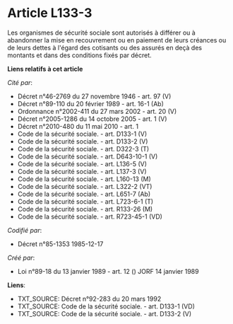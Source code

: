 # Article L133-3

Les organismes de sécurité sociale sont autorisés à différer ou à abandonner la mise en recouvrement ou en paiement de leurs
créances ou de leurs dettes à l'égard des cotisants ou des assurés en deçà des montants et dans des conditions fixés par
décret.

**Liens relatifs à cet article**

_Cité par_:

  - Décret n°46-2769 du 27 novembre 1946 - art. 97 (V)
  - Décret n°89-110 du 20 février 1989 - art. 16-1 (Ab)
  - Ordonnance n°2002-411 du 27 mars 2002 - art. 20 (V)
  - Décret n°2005-1286 du 14 octobre 2005 - art. 1 (V)
  - Décret n°2010-480 du 11 mai 2010 - art. 1
  - Code de la sécurité sociale. - art. D133-1 (V)
  - Code de la sécurité sociale. - art. D133-2 (V)
  - Code de la sécurité sociale. - art. D322-3 (T)
  - Code de la sécurité sociale. - art. D643-10-1 (V)
  - Code de la sécurité sociale. - art. L136-5 (V)
  - Code de la sécurité sociale. - art. L137-3 (V)
  - Code de la sécurité sociale. - art. L160-13 (M)
  - Code de la sécurité sociale. - art. L322-2 (VT)
  - Code de la sécurité sociale. - art. L651-7 (Ab)
  - Code de la sécurité sociale. - art. L723-6-1 (T)
  - Code de la sécurité sociale. - art. R133-26 (M)
  - Code de la sécurité sociale. - art. R723-45-1 (VD)

_Codifié par_:

  - Décret n°85-1353 1985-12-17

_Créé par_:

  - Loi n°89-18 du 13 janvier 1989 - art. 12 () JORF 14 janvier 1989

**Liens**:

  - TXT_SOURCE: Décret n°92-283 du 20 mars 1992
  - TXT_SOURCE: Code de la sécurité sociale. - art. D133-1 (VD)
  - TXT_SOURCE: Code de la sécurité sociale. - art. D133-2 (V)
